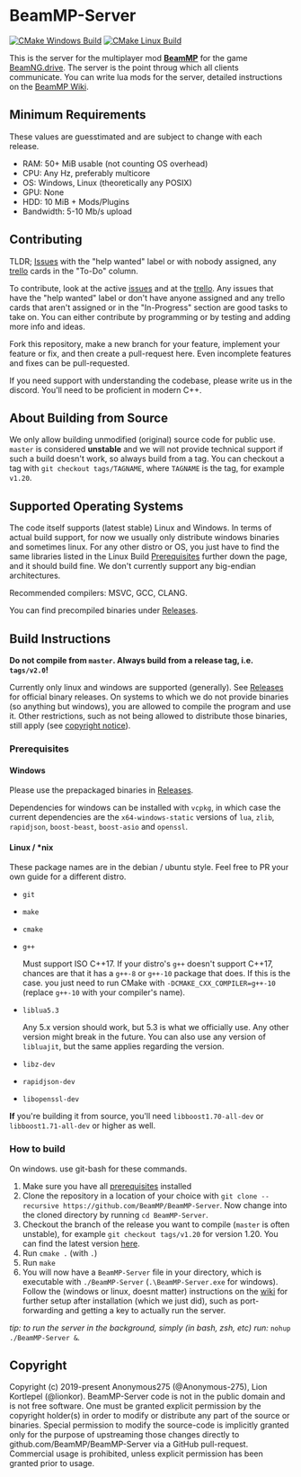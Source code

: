 # BeamMP-Server

[![CMake Windows Build](https://github.com/BeamMP/BeamMP-Server/workflows/CMake%20Windows%20Build/badge.svg?branch=master)](https://github.com/BeamMP/BeamMP-Server/actions?query=workflow%3A%22CMake+Windows+Build%22)
[![CMake Linux Build](https://github.com/BeamMP/BeamMP-Server/workflows/CMake%20Linux%20Build/badge.svg?branch=master)](https://github.com/BeamMP/BeamMP-Server/actions?query=workflow%3A%22CMake+Linux+Build%22)

This is the server for the multiplayer mod **[BeamMP](https://beammp.com/)** for the game [BeamNG.drive](https://www.beamng.com/).
The server is the point throug which all clients communicate. You can write lua mods for the server, detailed instructions on the [BeamMP Wiki](https://wiki.beammp.com).

## Minimum Requirements

These values are guesstimated and are subject to change with each release.

* RAM: 50+ MiB usable (not counting OS overhead)
* CPU: Any Hz, preferably multicore
* OS: Windows, Linux (theoretically any POSIX)
* GPU: None
* HDD: 10 MiB + Mods/Plugins
* Bandwidth: 5-10 Mb/s upload

## Contributing

TLDR; [Issues](https://github.com/BeamMP/BeamMP-Server/issues) with the "help wanted" label or with nobody assigned, any [trello](https://trello.com/b/Kw75j3zZ/beamngdrive-multiplayer) cards in the "To-Do" column.

To contribute, look at the active [issues](https://github.com/BeamMP/BeamMP-Server/issues) and at the [trello](https://trello.com/b/Kw75j3zZ/beamngdrive-multiplayer). Any issues that have the "help wanted" label or don't have anyone assigned and any trello cards that aren't assigned or in the "In-Progress" section are good tasks to take on. You can either contribute by programming or by testing and adding more info and ideas.

Fork this repository, make a new branch for your feature, implement your feature or fix, and then create a pull-request here. Even incomplete features and fixes can be pull-requested.

If you need support with understanding the codebase, please write us in the discord. You'll need to be proficient in modern C++.

## About Building from Source

We only allow building unmodified (original) source code for public use. `master` is considered **unstable** and we will not provide technical support if such a build doesn't work, so always build from a tag. You can checkout a tag with `git checkout tags/TAGNAME`, where `TAGNAME` is the tag, for example `v1.20`. 

## Supported Operating Systems

The code itself supports (latest stable) Linux and Windows. In terms of actual build support, for now we usually only distribute windows binaries and sometimes linux. For any other distro or OS, you just have to find the same libraries listed in the Linux Build [Prerequisites](#prerequisites) further down the page, and it should build fine. We don't currently support any big-endian architectures.

Recommended compilers: MSVC, GCC, CLANG. 

You can find precompiled binaries under [Releases](https://github.com/BeamMP/BeamMP-Server/releases/).

## Build Instructions

**__Do not compile from `master`. Always build from a release tag, i.e. `tags/v2.0`!__**

Currently only linux and windows are supported (generally). See [Releases](https://github.com/BeamMP/BeamMP-Server/releases/) for official binary releases. On systems to which we do not provide binaries (so anything but windows), you are allowed to compile the program and use it. Other restrictions, such as not being allowed to distribute those binaries, still apply (see [copyright notice](#copyright)).

### Prerequisites

#### Windows

Please use the prepackaged binaries in [Releases](https://github.com/BeamMP/BeamMP-Server/releases/).

Dependencies for windows can be installed with `vcpkg`, in which case the current dependencies are the `x64-windows-static` versions of `lua`, `zlib`, `rapidjson`, `boost-beast`, `boost-asio` and `openssl`.

#### Linux / \*nix

These package names are in the debian / ubuntu style. Feel free to PR your own guide for a different distro.

- `git`
- `make`
- `cmake`
- `g++`
  
  Must support ISO C++17. If your distro's `g++` doesn't support C++17, chances are that it has a `g++-8` or `g++-10` package that does. If this is the case. you just need to run CMake with `-DCMAKE_CXX_COMPILER=g++-10` (replace `g++-10` with your compiler's name).
- `liblua5.3` 
  
  Any 5.x version should work, but 5.3 is what we officially use. Any other version might break in the future.
  You can also use any version of `libluajit`, but the same applies regarding the version.
- `libz-dev`
- `rapidjson-dev`
- `libopenssl-dev`

**If** you're building it from source, you'll need `libboost1.70-all-dev` or `libboost1.71-all-dev` or higher as well.

### How to build

On windows. use git-bash for these commands.

1. Make sure you have all [prerequisites](#prerequisites) installed
2. Clone the repository in a location of your choice with `git clone --recursive https://github.com/BeamMP/BeamMP-Server`. Now change into the cloned directory by running `cd BeamMP-Server`.
3. Checkout the branch of the release you want to compile (`master` is often unstable), for example `git checkout tags/v1.20` for version 1.20. You can find the latest version [here](https://github.com/BeamMP/BeamMP-Server/tags).
4. Run `cmake .` (with `.`)
5. Run `make`
6. You will now have a `BeamMP-Server` file in your directory, which is executable with `./BeamMP-Server` (`.\BeamMP-Server.exe` for windows). Follow the (windows or linux, doesnt matter) instructions on the [wiki](https://wiki.beammp.com/en/home/Server_Mod) for further setup after installation (which we just did), such as port-forwarding and getting a key to actually run the server.

*tip: to run the server in the background, simply (in bash, zsh, etc) run:* `nohup ./BeamMP-Server &`*.*

## Copyright

Copyright (c) 2019-present Anonymous275 (@Anonymous-275), Lion Kortlepel (@lionkor).
BeamMP-Server code is not in the public domain and is not free software. One must be granted explicit permission by the copyright holder(s) in order to modify or distribute any part of the source or binaries. Special permission to modify the source-code is implicitly granted only for the purpose of upstreaming those changes directly to github.com/BeamMP/BeamMP-Server via a GitHub pull-request.
Commercial usage is prohibited, unless explicit permission has been granted prior to usage.

